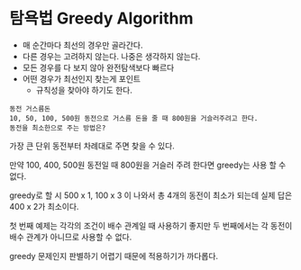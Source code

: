 # 탐욕법 Greedy Algorithm 
- 매 순간마다 최선의 경우만 골라간다. 
- 다른 경우는 고려하지 않는다. 나중은 생각하지 않는다. 
- 모든 경우를 다 보지 않아 완전탐색보다 빠르다
- 어떤 경우가 최선인지 찾는게 포인트 
  - 규칙성을 찾아야 하기도 한다. 


```
동전 거스름돈
10, 50, 100, 500원 동전으로 거스름 돈을 줄 때 800원을 거슬러주려고 한다. 
동전을 최소한으로 주는 방법은?
```
가장 큰 단위 동전부터 차례대로 주면 찾을 수 있다. 


만약 100, 400, 500원 동전일 때 800원을 거슬러 주려 한다면 greedy는 사용 할 수 없다. 

greedy로 할 시 500 x 1, 100 x 3 이 나와서 총 4개의 동전이 최소가 되는데 실제 답은 400 x 2가 최소이다. 

첫 번째 예제는 각각의 조건이 배수 관계일 때 사용하기 좋지만 두 번째에서는 각 동전이 배수 관계가 아니므로 사용할 수 없다. 

greedy 문제인지 판별하기 어렵기 때문에 적용하기가 까다롭다.